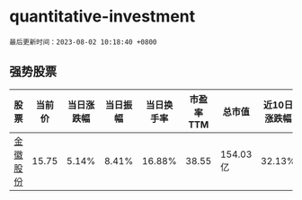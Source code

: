 # quantitative-investment

`最后更新时间：2023-08-02 10:18:40 +0800`

## 强势股票

|股票|当前价|当日涨跌幅|当日振幅|当日换手率|市盈率TTM|总市值|近10日涨跌幅|
|----|----|----|----|----|----|----|----|
|[金徽股份](https://xueqiu.com/S/SH603132)|15.75|5.14%|8.41%|16.88%|38.55|154.03亿|32.13%|
